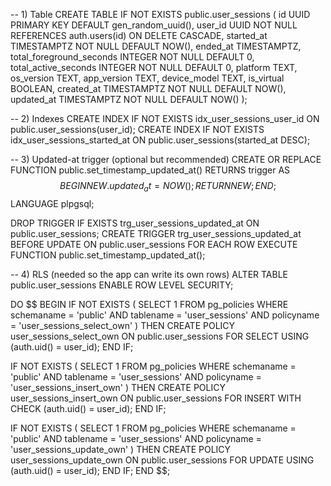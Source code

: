 -- 1) Table
CREATE TABLE IF NOT EXISTS public.user_sessions (
  id UUID PRIMARY KEY DEFAULT gen_random_uuid(),
  user_id UUID NOT NULL REFERENCES auth.users(id) ON DELETE CASCADE,
  started_at TIMESTAMPTZ NOT NULL DEFAULT NOW(),
  ended_at TIMESTAMPTZ,
  total_foreground_seconds INTEGER NOT NULL DEFAULT 0,
  total_active_seconds INTEGER NOT NULL DEFAULT 0,
  platform TEXT,
  os_version TEXT,
  app_version TEXT,
  device_model TEXT,
  is_virtual BOOLEAN,
  created_at TIMESTAMPTZ NOT NULL DEFAULT NOW(),
  updated_at TIMESTAMPTZ NOT NULL DEFAULT NOW()
);

-- 2) Indexes
CREATE INDEX IF NOT EXISTS idx_user_sessions_user_id ON public.user_sessions(user_id);
CREATE INDEX IF NOT EXISTS idx_user_sessions_started_at ON public.user_sessions(started_at DESC);

-- 3) Updated-at trigger (optional but recommended)
CREATE OR REPLACE FUNCTION public.set_timestamp_updated_at()
RETURNS trigger AS $$
BEGIN
  NEW.updated_at = NOW();
  RETURN NEW;
END;
$$ LANGUAGE plpgsql;

DROP TRIGGER IF EXISTS trg_user_sessions_updated_at ON public.user_sessions;
CREATE TRIGGER trg_user_sessions_updated_at
BEFORE UPDATE ON public.user_sessions
FOR EACH ROW EXECUTE FUNCTION public.set_timestamp_updated_at();

-- 4) RLS (needed so the app can write its own rows)
ALTER TABLE public.user_sessions ENABLE ROW LEVEL SECURITY;

DO $$
BEGIN
  IF NOT EXISTS (
    SELECT 1 FROM pg_policies
    WHERE schemaname = 'public' AND tablename = 'user_sessions' AND policyname = 'user_sessions_select_own'
  ) THEN
    CREATE POLICY user_sessions_select_own ON public.user_sessions
      FOR SELECT USING (auth.uid() = user_id);
  END IF;

  IF NOT EXISTS (
    SELECT 1 FROM pg_policies
    WHERE schemaname = 'public' AND tablename = 'user_sessions' AND policyname = 'user_sessions_insert_own'
  ) THEN
    CREATE POLICY user_sessions_insert_own ON public.user_sessions
      FOR INSERT WITH CHECK (auth.uid() = user_id);
  END IF;

  IF NOT EXISTS (
    SELECT 1 FROM pg_policies
    WHERE schemaname = 'public' AND tablename = 'user_sessions' AND policyname = 'user_sessions_update_own'
  ) THEN
    CREATE POLICY user_sessions_update_own ON public.user_sessions
      FOR UPDATE USING (auth.uid() = user_id);
  END IF;
END $$;
